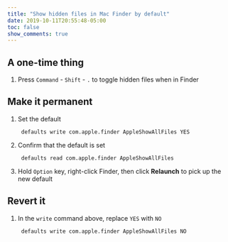 ```yaml
---
title: "Show hidden files in Mac Finder by default"
date: 2019-10-11T20:55:48-05:00
toc: false
show_comments: true
---
```


## A one-time thing

1. Press `Command` - `Shift` - `.`  to toggle hidden files when in Finder

## Make it permanent

1. Set the default

        defaults write com.apple.finder AppleShowAllFiles YES

1. Confirm that the default is set

        defaults read com.apple.finder AppleShowAllFiles

1. Hold `Option` key, right-click Finder, then click **Relaunch** to pick up the new default

## Revert it

1. In the `write` command above, replace `YES` with `NO`

        defaults write com.apple.finder AppleShowAllFiles NO
